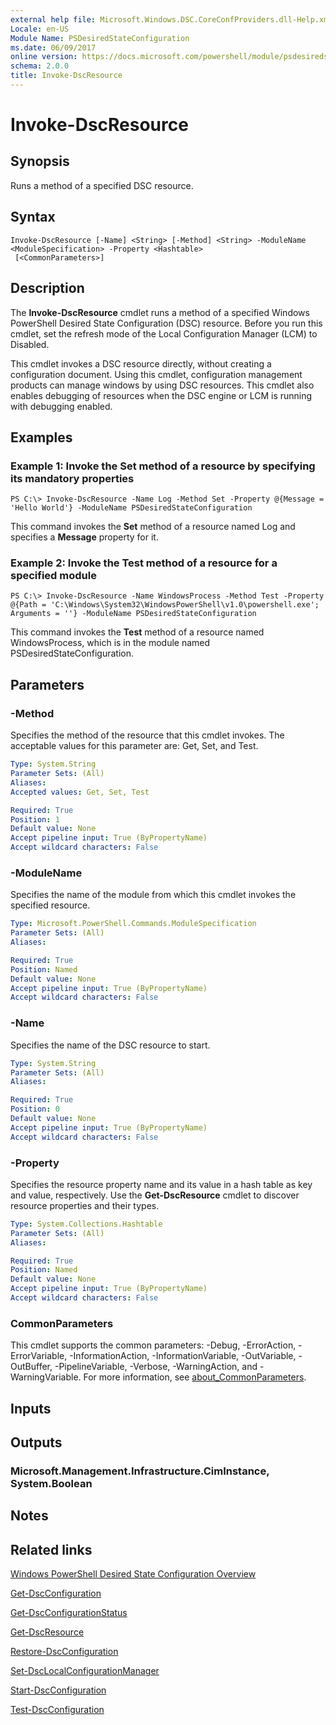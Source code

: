 ```yaml
---
external help file: Microsoft.Windows.DSC.CoreConfProviders.dll-Help.xml
Locale: en-US
Module Name: PSDesiredStateConfiguration
ms.date: 06/09/2017
online version: https://docs.microsoft.com/powershell/module/psdesiredstateconfiguration/invoke-dscresource?view=powershell-5.1&WT.mc_id=ps-gethelp
schema: 2.0.0
title: Invoke-DscResource
---
```


# Invoke-DscResource

## Synopsis
Runs a method of a specified DSC resource.

## Syntax

```
Invoke-DscResource [-Name] <String> [-Method] <String> -ModuleName <ModuleSpecification> -Property <Hashtable>
 [<CommonParameters>]
```

## Description
The **Invoke-DscResource** cmdlet runs a method of a specified Windows PowerShell Desired State Configuration (DSC) resource.
Before you run this cmdlet, set the refresh mode of the Local Configuration Manager (LCM) to Disabled.

This cmdlet invokes a DSC resource directly, without creating a configuration document.
Using this cmdlet, configuration management products can manage windows by using DSC resources.
This cmdlet also enables debugging of resources when the DSC engine or LCM is running with debugging enabled.

## Examples

### Example 1: Invoke the Set method of a resource by specifying its mandatory properties

```
PS C:\> Invoke-DscResource -Name Log -Method Set -Property @{Message = 'Hello World'} -ModuleName PSDesiredStateConfiguration
```

This command invokes the **Set** method of a resource named Log and specifies a **Message** property for it.

### Example 2: Invoke the Test method of a resource for a specified module

```
PS C:\> Invoke-DscResource -Name WindowsProcess -Method Test -Property @{Path = 'C:\Windows\System32\WindowsPowerShell\v1.0\powershell.exe'; Arguments = ''} -ModuleName PSDesiredStateConfiguration
```

This command invokes the **Test** method of a resource named WindowsProcess, which is in the module named PSDesiredStateConfiguration.

## Parameters

### -Method
Specifies the method of the resource that this cmdlet invokes. The acceptable values for this parameter are: Get, Set, and Test.

```yaml
Type: System.String
Parameter Sets: (All)
Aliases:
Accepted values: Get, Set, Test

Required: True
Position: 1
Default value: None
Accept pipeline input: True (ByPropertyName)
Accept wildcard characters: False
```

### -ModuleName
Specifies the name of the module from which this cmdlet invokes the specified resource.

```yaml
Type: Microsoft.PowerShell.Commands.ModuleSpecification
Parameter Sets: (All)
Aliases:

Required: True
Position: Named
Default value: None
Accept pipeline input: True (ByPropertyName)
Accept wildcard characters: False
```

### -Name
Specifies the name of the DSC resource to start.

```yaml
Type: System.String
Parameter Sets: (All)
Aliases:

Required: True
Position: 0
Default value: None
Accept pipeline input: True (ByPropertyName)
Accept wildcard characters: False
```

### -Property
Specifies the resource property name and its value in a hash table as key and value, respectively. Use the **Get-DscResource** cmdlet to discover resource properties and their types.

```yaml
Type: System.Collections.Hashtable
Parameter Sets: (All)
Aliases:

Required: True
Position: Named
Default value: None
Accept pipeline input: True (ByPropertyName)
Accept wildcard characters: False
```

### CommonParameters
This cmdlet supports the common parameters: -Debug, -ErrorAction, -ErrorVariable, -InformationAction, -InformationVariable, -OutVariable, -OutBuffer, -PipelineVariable, -Verbose, -WarningAction, and -WarningVariable. For more information, see [about_CommonParameters](https://go.microsoft.com/fwlink/?LinkID=113216).

## Inputs

## Outputs

### Microsoft.Management.Infrastructure.CimInstance, System.Boolean

## Notes

## Related links

[Windows PowerShell Desired State Configuration Overview](/powershell/scripting/dsc/overview/dscforengineers)

[Get-DscConfiguration](Get-DscConfiguration.md)

[Get-DscConfigurationStatus](Get-DscConfigurationStatus.md)

[Get-DscResource](Get-DscResource.md)

[Restore-DscConfiguration](Restore-DscConfiguration.md)

[Set-DscLocalConfigurationManager](Set-DscLocalConfigurationManager.md)

[Start-DscConfiguration](Start-DscConfiguration.md)

[Test-DscConfiguration](Test-DscConfiguration.md)
